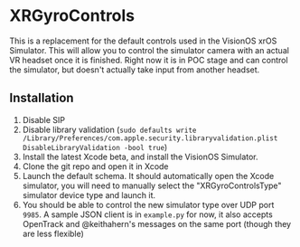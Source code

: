 # XRGyroControls
This is a replacement for the default controls used in the VisionOS xrOS Simulator. This will allow you to control the simulator camera with an actual VR headset once it is finished. Right now it is in POC stage and can control the simulator, but doesn't actually take input from another headset.

## Installation
1. Disable SIP
2. Disable library validation (`sudo defaults write /Library/Preferences/com.apple.security.libraryvalidation.plist DisableLibraryValidation -bool true`)
3. Install the latest Xcode beta, and install the VisionOS Simulator.
4. Clone the git repo and open it in Xcode
6. Launch the default schema. It should automatically open the Xcode simulator, you will need to manually select the "XRGyroControlsType" simulator device type and launch it.
7. You should be able to control the new simulator type over UDP port `9985`. A sample JSON client is in `example.py` for now, it also accepts OpenTrack and @keithahern's messages on the same port (though they are less flexible)
